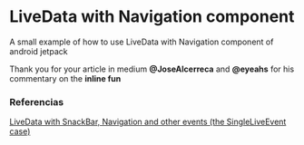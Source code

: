 # LiveData with Navigation component

A small example of how to use LiveData with Navigation component of android jetpack

Thank you for your article in medium <b>@JoseAlcerreca</b> and <b>@eyeahs</b> for his commentary on the <b>inline fun</b>

### Referencias
[LiveData with SnackBar, Navigation and other events (the SingleLiveEvent case)](https://medium.com/androiddevelopers/livedata-with-snackbar-navigation-and-other-events-the-singleliveevent-case-ac2622673150) 


